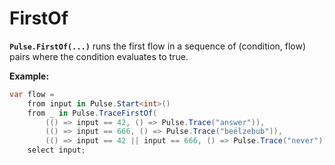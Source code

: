 # FirstOf

**`Pulse.FirstOf(...)`** runs the first flow in a sequence of (condition, flow) pairs where the condition evaluates to true.

**Example:**
```csharp
var flow =
    from input in Pulse.Start<int>()
    from _ in Pulse.TraceFirstOf(
        (() => input == 42, () => Pulse.Trace("answer")),
        (() => input == 666, () => Pulse.Trace("beëlzebub")),
        (() => input == 42 || input == 666, () => Pulse.Trace("never")))
    select input;
```

